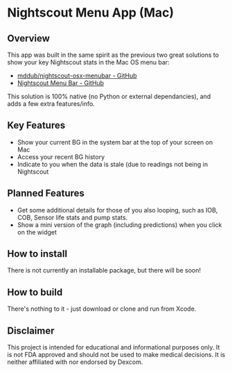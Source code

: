 # Nightscout Menu App (Mac)

## Overview
This app was built in the same spirit as the previous two great solutions to show your key Nightscout stats in the Mac OS menu bar:
* [mddub/nightscout-osx-menubar - GitHub](https://github.com/mddub/nightscout-osx-menubar)
* [Nightscout Menu Bar - GitHub](https://github.com/mpangburn/NightscoutMenuBar)

This solution is 100% native (no Python or external dependancies), and adds a few extra features/info.

## Key Features
* Show your current BG in the system bar at the top of your screen on Mac
* Access your recent BG history
* Indicate to you when the data is stale (due to readings not being in Nightscout

## Planned Features
* Get some additional details for those of you also looping, such as IOB, COB, Sensor life stats and pump stats.
* Show a mini version of the graph (including predictions) when you click on the widget

## How to install
There is not currently an installable package, but there will be soon!

## How to build
There's nothing to it - just download or clone and run from Xcode.

## Disclaimer
This project is intended for educational and informational purposes only. It is not FDA approved and should not be used to make medical decisions. It is neither affiliated with nor endorsed by Dexcom.
